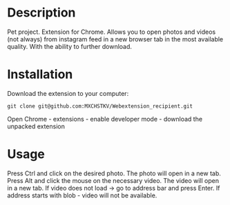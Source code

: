 # Description
Pet project. Extension for Chrome.
Allows you to open photos and videos (not always) from instagram feed in a new browser tab in the most available quality. With the ability to further download.

# Installation

Download the extension to your computer:
```
git clone git@github.com:MXCHSTKV/Webextension_recipient.git
```
Open Chrome - extensions - enable developer mode - download the unpacked extension

# Usage

Press Ctrl and click on the desired photo. The photo will open in a new tab.
Press Alt and click the mouse on the necessary video. The video will open in a new tab. If video does not load -> go to address bar and press Enter. If address starts with blob - video will not be available.